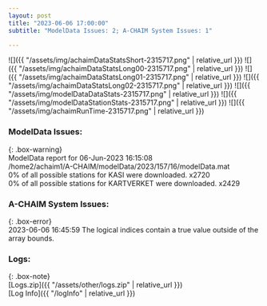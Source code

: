 ```yaml
---
layout: post
title: "2023-06-06 17:00:00"
subtitle: "ModelData Issues: 2; A-CHAIM System Issues: 1"

---
```


![]({{ "/assets/img/achaimDataStatsShort-2315717.png" | relative_url }})
![]({{ "/assets/img/achaimDataStatsLong00-2315717.png" | relative_url }})
![]({{ "/assets/img/achaimDataStatsLong01-2315717.png" | relative_url }})
![]({{ "/assets/img/achaimDataStatsLong02-2315717.png" | relative_url }})
![]({{ "/assets/img/modelDataDataStats-2315717.png" | relative_url }})
![]({{ "/assets/img/modelDataStationStats-2315717.png" | relative_url }})
![]({{ "/assets/img/achaimRunTime-2315717.png" | relative_url }})


### ModelData Issues:  
  
{: .box-warning}  
 ModelData report for 06-Jun-2023 16:15:08   
 /home2/achaim1/A-CHAIM/modelData/2023/157/16/modelData.mat   
 0% of all possible stations for KASI were downloaded. x2720   
 0% of all possible stations for KARTVERKET were downloaded. x2429   
  
### A-CHAIM System Issues:  
  
{: .box-error}  
2023-06-06 16:45:59 The logical indices contain a true value outside of the array bounds.  

### Logs:  
  
{: .box-note}  
[Logs.zip]({{ "/assets/other/logs.zip" | relative_url }})  
[Log Info]({{ "/logInfo" | relative_url }})  
